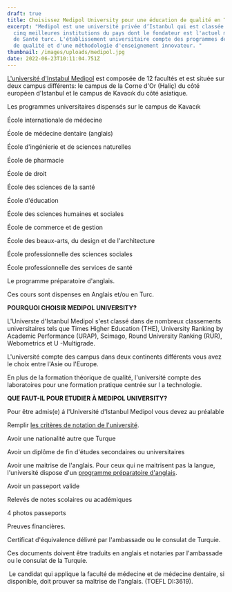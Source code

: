 ```yaml
---
draft: true
title: Choisissez Medipol University pour une éducation de qualité en Turquie
excerpt: "Medipol est une université privée d’Istanbul qui est classée parmi les
  cinq meilleures institutions du pays dont le fondateur est l'actuel ministre
  de Santé turc. L'établissement universitaire compte des programmes des cours
  de qualité et d'une méthodologie d'enseignement innovateur. "
thumbnail: /images/uploads/medipol.jpg
date: 2022-06-23T10:11:04.751Z
---
```

[L'université d'Instabul Medipol](https://www.medipol.edu.tr/en/) est composée de 12 facultés et est située sur deux campus différents: le campus de la Corne d'Or (Haliç) du côté européen d'Istanbul et le campus de Kavacık du côté asiatique. 

Les programmes universitaires dispensés sur le campus de Kavacık

École internationale de médecine

École de médecine dentaire (anglais)

École d'ingénierie et de sciences naturelles

École de pharmacie

École de droit

École des sciences de la santé

École d'éducation

École des sciences humaines et sociales

École de commerce et de gestion

École des beaux-arts, du design et de l'architecture

École professionnelle des sciences sociales

École professionnelle des services de santé

Le programme préparatoire d'anglais.

Ces cours sont dispenses en Anglais et/ou en Turc.

**POURQUOI CHOISIR MEDIPOL UNIVERSITY?**

L'Universte d'Istanbul Medipol s'est classé dans de nombreux classements universitaires tels que Times Higher Education (THE), University Ranking by Academic Performance (URAP), Scimago, Round University Ranking (RUR), Webometrics et U -Multigrade.

L'université compte des campus dans deux continents différents vous avez le choix entre l'Asie ou l'Europe.

En plus de la formation théorique de qualité, l'université compte des laboratoires pour une formation pratique centrée sur l a technologie.

**QUE FAUT-IL POUR ETUDIER À MEDIPOL UNIVERSITY?**

Pour être admis(e) á l'Université d'Istanbul Medipol vous devez au préalable 

Remplir [les critères de notation de l'université](https://www.medipol.edu.tr/en/prospective-students/grading-system).

Avoir une nationalité autre que Turque

Avoir un diplôme de fin d'études secondaires ou universitaires

Avoir une maitrise de l'anglais. Pour ceux qui ne maitrisent pas la langue, l'université dispose d'un [programme préparatoire d'anglais](https://www.medipol.edu.tr/en/prospective-students/the-english-program).

Avoir un passeport valide

Relevés de notes scolaires ou académiques

4 photos passeports

Preuves financières.

Certificat d'équivalence délivré par l'ambassade ou le consulat de Turquie.

Ces documents doivent être traduits en anglais et notaries par l'ambassade ou le consulat de la Turquie. 

 Le candidat qui applique la faculté de médecine et de médecine dentaire, si disponible, doit prouver sa maîtrise de l'anglais. (TOEFL DI:3619).